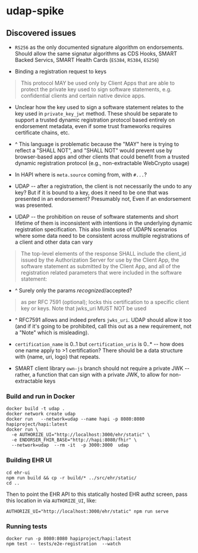 # udap-spike

## Discovered issues

* `RS256` as the only documented signature algorithm on endorsements. Should allow the same signatur algorithms as CDS Hooks, SMART Backed Servics, SMART Health Cards (`ES384`, `RS384`, `ES256`)

* Binding a registration request to keys

> This protocol MAY be used only by Client Apps that are able to protect the private key used to sign software statements, e.g. confidential clients and certain native device apps.

* Unclear how the key used to sign a software statement relates to the key used in `private_key_jwt` method. These should be separate to support a trusted dynamic registration protocol based entirely on endorsement metadata, even if some trust frameworks requires certificate chains, etc.

* ^ This language  is problematic because the "MAY" here is trying to reflect a "SHALL NOT", and "SHALL NOT" would prevent use by browser-based apps and other clients that could benefit from a trusted dynamic registration protocol (e.g., non-extractable WebCrypto usage)

* In HAPI where is `meta.source` coming from, with `#...`?

* UDAP --  after a registration, the client is not necessarily the undo to any key? But if it is bound to a key, does it need to be one that was  presented in an endorsement? Presumably not,  Even if an endorsement was presented.

* UDAP --  the prohibition on reuse of software statements and short lifetime of them is inconsistent with intentions in the underlying dynamic registration specification. This also  limits use of UDAPN scenarios where some data need to be  consistent across multiple registrations of a client and other data can vary

> The top-level elements of the response SHALL include the client_id issued by the Authorization Server for use by the Client App, the software statement as submitted by the Client App, and all of the registration related parameters that were included in the software statement:

* ^ Surely only the params *recognized*/accepted?


> as per RFC 7591 (optional); locks this certification to a specific client key or keys. Note that jwks_uri MUST NOT be used

* ^ RFC7591 allows and indeed prefers `jwks_uri`. UDAP should allow it too (and if it's going to be prohibited, call this out as a new requirement, not a "Note" which is misleading).


* `certification_name` is 0..1 but `certification_uris` is 0..* -- how does one name apply to >1 certification? There should be a data structure with {name, uri, logo} that repeats.

* SMART client library `own-js` branch should not require a private JWK -- rather, a function that can sign with a private JWK, to allow for non-extractable keys


### Build and run in Docker

    docker build -t udap .
    docker network create udap
    docker run   --network=udap --name hapi -p 8080:8080 hapiproject/hapi:latest
    docker run \
      -e AUTHORIZE_UI="http://localhost:3000/ehr/static" \
      -e ENDORSER_FHIR_BASE="http://hapi:8080/fhir" \
      --network=udap  --rm -it  -p 3000:3000  udap

### Building EHR UI


    cd ehr-ui
    npm run build && cp -r build/* ../src/ehr/static/
    cd ..

Then to point the EHR API to this statically hosted EHR authz screen, pass this location in via `AUTHORIZE_UI`, like:

    AUTHORIZE_UI="http://localhost:3000/ehr/static" npm run serve


### Running tests

    docker run -p 8080:8080 hapiproject/hapi:latest
    npm test -- tests/e2e-registration  --watch

